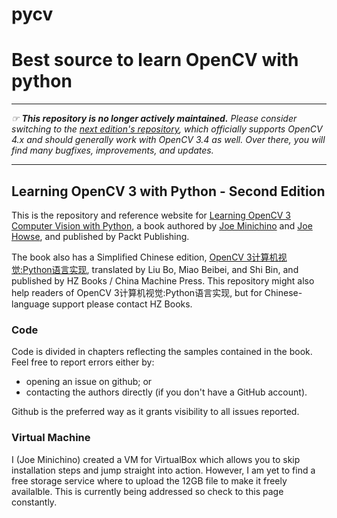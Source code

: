 # pycv
# Best source to learn OpenCV with python
---

*&#9758; **This repository is no longer actively maintained.** Please consider switching to the [next edition's repository](https://github.com/PacktPublishing/Learning-OpenCV-4-Computer-Vision-with-Python-Third-Edition), which officially supports OpenCV 4.x and should generally work with OpenCV 3.4 as well. Over there, you will find many bugfixes, improvements, and updates.*

---

## Learning OpenCV 3 with Python - Second Edition

This is the repository and reference website for [Learning OpenCV 3 Computer Vision with Python](https://www.packtpub.com/application-development/learning-opencv-3-computer-vision-python-second-edition), a book authored by [Joe Minichino](https://github.com/techfort) and [Joe Howse](https://github.com/JoeHowse), and published by Packt Publishing.

The book also has a Simplified Chinese edition, [OpenCV 3计算机视觉:Python语言实现](http://hzbook.com/Books/9290.html), translated by Liu Bo, Miao Beibei, and Shi Bin, and published by HZ Books / China Machine Press. This repository might also help readers of OpenCV 3计算机视觉:Python语言实现, but for Chinese-language support please contact HZ Books.

### Code
Code is divided in chapters reflecting the samples contained in the book. Feel free to report errors either by:
* opening an issue on github; or
* contacting the authors directly (if you don't have a GitHub account).

Github is the preferred way as it grants visibility to all issues reported.

### Virtual Machine
I (Joe Minichino) created a VM for VirtualBox which allows you to skip installation steps and jump straight into action. However, I am yet to find a free storage service where to upload the 12GB file to make it freely availalble. This is currently being addressed so check to this page constantly.
